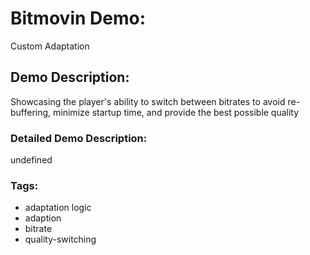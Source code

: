# Bitmovin Demo:
Custom Adaptation

## Demo Description:
Showcasing the player's ability to switch between bitrates to avoid re-buffering, minimize startup time, and provide the best possible quality

### Detailed Demo Description:
undefined

### Tags:

  - adaptation logic
  - adaption
  - bitrate
  - quality-switching